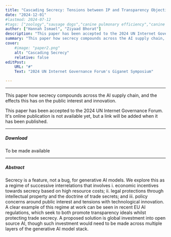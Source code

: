 ```yaml
---
title: "Cascading Secrecy: Tensions between IP and Transparency Objectives"
date: "2024-12-01"
#lastmod: 2024-07-12
#tags: ["zoology","sausage dogs","canine pulmonary efficiency","canine science","experimental zoology"]
author: ["Hannah Ismael", "Ziyaad Bhorat"]
description: "This paper has been accepted to the 2024 UN Internet Governance Forum. It's online publication is not available yet, but a link will be added when it has been published." 
summary: "This paper how secrecy compounds across the AI supply chain, and the effects this has on the public interest and innovation." 
cover:
    #image: "paper2.png"
    alt: "Cascading Secrecy"
    relative: false
editPost:
    URL: "#"
    Text: "2024 UN Internet Governance Forum's Giganet Symposium"

---
```


---

This paper how secrecy compounds across the AI supply chain, and the effects this has on the public interest and innovation.

This paper has been accepted to the 2024 UN Internet Governance Forum. It's online publication is not available yet, but a link will be added when it has been published.

---

##### Download

To be made available


---

##### Abstract

Secrecy is a feature, not a bug, for generative AI models. We explore this as a regime of successive interrelations that involves i. economic incentives towards secrecy based on high resource costs; ii. legal protections through intellectual property and the doctrine of trade secrets; and iii. policy concerns around public interest and tensions with technological innovation. A clear example of this regime at work can be seen in recent EU AI regulations, which seek to both promote transparency ideals whilst protecting trade secrecy. A proposed solution is global investment into open source AI, though such investment would need to be made across multiple layers of the generative AI model stack.  


